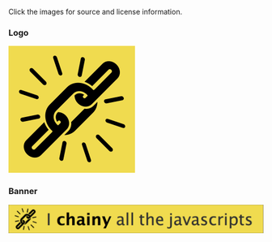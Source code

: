 Click the images for source and license information.

### Logo

<a href="https://github.com/bevry/designs/tree/master/chainy" title="Open chainy logo source &amp; license information"><img src="https://raw.githubusercontent.com/bevry/designs/master/chainy/chainy-logo.png" alt="Chainy Logo"/></a>

### Banner

<a href="https://github.com/bevry/designs/tree/master/chainy" title="Open chainy logo source &amp; license information"><img src="https://raw.githubusercontent.com/bevry/designs/master/chainy/chainy-banner.png" alt="Chainy Banner"/></a>